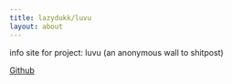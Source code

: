 ```yaml
---
title: lazydukk/luvu
layout: about
---
```


info site for project: luvu (an anonymous wall to shitpost)

[Github](http://github.com/lazydukk/luvu)
